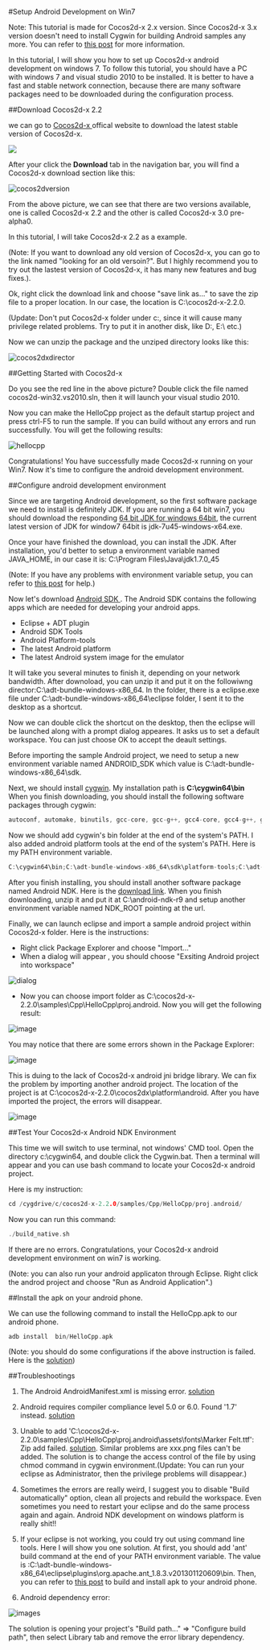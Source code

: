 #Setup Android Development on Win7

Note: This tutorial is made for Cocos2d-x 2.x version. Since Cocos2d-x 3.x version doesn't need to install Cygwin for building Android samples any more.
You can refer to [this post](http://cocos2d-x.org/news/148) for more information.

In this tutorial, I will show you how to set up Cocos2d-x android development on windows 7. To follow this tutorial, you should have a PC with windows 7 and visual studio 2010 to be installed. It is better to have a fast and stable network connection, because there are many software packages
need to be downloaded during the configuration process.

##Download Cocos2d-x 2.2 

we can go to [ Cocos2d-x ](http://www.cocos2d-x.org) offical website to download the latest stable version of Cocos2d-x.

![](./res/getcocos2d-x.jpeg)

After your click the **Download** tab in the navigation bar, you will find a Cocos2d-x download section like this:

![cocos2dversion](res/cocos2dxversion.jpeg)

<!-- more -->

From the above picture, we can see that there are two versions available, one is called Cocos2d-x 2.2 and the other is called Cocos2d-x 3.0 pre-alpha0.

In this tutorial, I will take Cocos2d-x 2.2 as a example.

(Note: If you want to download any old version of Cocos2d-x, you can go to the link named "looking for an old versoin?". But I highly recommend you to try out the lastest version of Cocos2d-x, it has many new features and bug fixes.).

Ok, right click the download link and  choose "save link as..." to save the zip file to a proper location. In our case, the location is C:\cocos2d-x-2.2.0.

(Update: Don't put Cocos2d-x folder under c:\, since it will cause many privilege related problems. Try to put it in another disk, like D:\, E:\ etc.)

Now we can unzip the package and the unziped directory looks like this:

![cocos2dxdirector](res/cocos2dxdirectory.jpeg)


##Getting Started with Cocos2d-x

Do you see the red line in the above picture? Double click the file named cocos2d-win32.vs2010.sln, then it will launch your visual studio 2010.

Now you can make the HelloCpp project as the default startup project and press ctrl-F5 to run the sample. If you can build without any errors and run successfully.  You will get the following results:

![hellocpp](res/hellocpp.jpeg)

Congratulations! You have successfully made Cocos2d-x running on your Win7. Now it's time to configure the android development environment.

##Configure android development environment

Since we are targeting Android development, so the first software package we need to install is definitely JDK. If you are running a 64 bit win7, you should download the responding [64 bit JDK for windows 64bit](http://www.oracle.com/technetwork/java/javase/downloads/jdk7-downloads-1880260.html), the current latest
version of JDK for window7 64bit is jdk-7u45-windows-x64.exe. 

Once your have finished the download, you can install the JDK. After installation, you'd better to setup a environment variable named JAVA_HOME, in our case it is: C:\Program Files\Java\jdk1.7.0_45

(Note: If you have any problems with environment variable setup, you can refer to [this post](https://kb.wisc.edu/cae/page.php?id=24500) for help.)

Now let's download  [ Android SDK ](http://developer.android.com/sdk/index.html#ExistingIDE). The Android SDK contains the following apps which are needed for developing your android apps.

- Eclipse + ADT plugin 
- Android SDK Tools
- Android Platform-tools
- The latest Android platform
- The latest Android system image for the emulator

It will take you several minutes to finish it, depending on your network bandwidth. After downoload, you can unzip it and put it on the followiwng director:C:\adt-bundle-windows-x86_64. In the folder, there is a eclipse.exe file under C:\adt-bundle-windows-x86_64\eclipse folder, I sent it to the desktop as a shortcut.

Now we can double click the shortcut on the desktop, then the eclipse will be launched along with a prompt dialog appeares. It asks us to set a default workspace. You can just choose OK to accept the deault settings. 

Before importing the sample Android project, we need to setup a new environment variable named ANDROID_SDK which value is C:\adt-bundle-windows-x86_64\sdk.

Next, we should install [cygwin](http://www.cygwin.com/install.html). My installation path is **C:\cygwin64\bin**  When you finish downloading, you should install the following software packages through cygwin:

``` cpp 
autoconf, automake, binutils, gcc-core, gcc-g++, gcc4-core, gcc4-g++, gdb, pcre, pcre-devel, gawk, make
```

Now we should add cygwin's bin folder at the end of the system's PATH.
I also added android platform tools at the end of the system's PATH. Here is my PATH environment variable.

``` cpp 
C:\cygwin64\bin;C:\adt-bundle-windows-x86_64\sdk\platform-tools;C:\adt-bundle-windows-x86_64\sdk\tools;
```


After you finish installing, you should install another software package named Android NDK. Here is the [download link](http://developer.android.com/tools/sdk/ndk/index.html). When you finish downloading, unzip it and put it at C:\android-ndk-r9 and setup another environment variable named NDK_ROOT
pointing at the url.

Finally, we can launch eclipse and import a sample android project within Cocos2d-x folder. Here is the instructions:

- Right click Package Explorer and choose "Import..."
- When a dialog will appear , you should choose "Exsiting Android project into workspace"

![dialog](./res/importandroid.jpg)

- Now you can choose import folder as C:\cocos2d-x-2.2.0\samples\Cpp\HelloCpp\proj.android. Now you will get the following result:

![image](./res/buildsample.jpg)

You may notice that there are some errors shown in the Package Explorer:

![image](./res/cocos2dandroiderror.jpg)

This is duing to the lack of Cocos2d-x android jni bridge library. We can fix the problem by importing another android project. The location of the project is at C:\cocos2d-x-2.2.0\cocos2dx\platform\android. After you have imported the project, the errors will disappear.

![image](./res/cocos2dxandroidsuccess.jpg)


##Test Your Cocos2d-x Android NDK Environment

This time we will switch to use terminal, not windows' CMD tool. Open the directory c:\cygwin64, and double click the Cygwin.bat. Then a terminal will appear and you can use bash command to locate your Cocos2d-x android project.

Here is my instruction:

``` cpp 
cd /cygdrive/c/cocos2d-x-2.2.0/samples/Cpp/HelloCpp/proj.android/
```

Now you can run this command:

``` cpp 
./build_native.sh
``` 

If there are no errors. Congratulations, your Cocos2d-x android development environment on win7 is working.

(Note: you can also run your android applicaton through Eclipse. Right click the androd project and choose "Run as Android Application".)

##Install the apk on your android phone.

We can use the following command to install the HelloCpp.apk to our android phone.

``` cpp 
adb install  bin/HelloCpp.apk
```

(Note: you should do some configurations if the above instruction is failed. Here is the [solution](http://stackoverflow.com/questions/4756451/how-to-install-an-apk-file-on-an-android-phone))


##Troubleshootings

1. The Android AndroidManifest.xml is missing error.  [solution](http://stackoverflow.com/questions/12525969/androidmanifest-xml-is-missing)

2. Android requires compiler compliance level 5.0 or 6.0. Found '1.7' instead. [solution](http://stackoverflow.com/questions/7637144/android-requires-compiler-compliance-level-5-0-or-6-0-found-1-7-instead-plea)

3. Unable to add 'C:\cocos2d-x-2.2.0\samples\Cpp\HelloCpp\proj.android\assets\fonts\Marker Felt.ttf': Zip add failed. [solution](http://www.cocos2d-x.org/forums/6/topics/10142). Similar problems are  xxx.png files can't be added. The solution is to change the access control of the file by using chmod
command in cygwin environment.(Update: You can run your eclipse as Administrator, then the privilege problems will disappear.)

4. Sometimes the errors are really weird, I suggest you to disable "Build automatically" option, clean all projects and rebuild the workspace. Even sometimes you need to restart your eclipse and do the same process again and again. Android NDK development on windows platform is really shit!! 

5. If your eclipse is not working, you could try out using command line tools. Here I will show you one solution. At first, you should add 'ant' build command at the end of your PATH environment variable. The value is :C:\adt-bundle-windows-x86_64\eclipse\plugins\org.apache.ant_1.8.3.v201301120609\bin.  Then, you can refer to [this post](http://www.cocos2d-x.org/wiki/How_to_create_a_multi-platform_project_in_one_command_line) to build and install apk to your android phone.

6. Android dependency error:

![images](./res/androiddependency.jpg)

The solution is opening your project's "Build path..." => "Configure build path", then select Library tab and remove the error library dependency.
